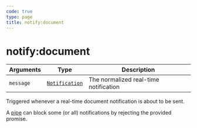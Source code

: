 ```yaml
---
code: true
type: page
title: notify:document
---
```


# notify:document



| Arguments | Type                                                                      | Description                           |
| --------- | ------------------------------------------------------------------------- | ------------------------------------- |
| `message` | [`Notification`](/core/1/api/essentials/notifications) | The normalized real-time notification |

Triggered whenever a real-time document notification is about to be sent.

A [pipe](/core/1/plugins/guides/pipes) can block some (or all) notifications by rejecting the provided promise.
